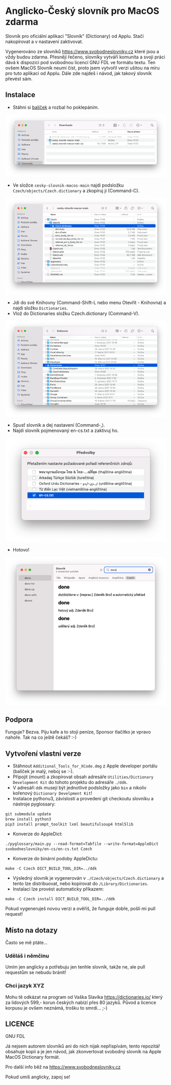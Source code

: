 # Anglicko-Český slovník pro MacOS zdarma

Slovník pro oficiální aplikaci "Slovník" (Dictionary) od Applu. Stačí nakopírovat a v nastavení zaktivovat.

Vygenerováno ze slovníků https://www.svobodneslovniky.cz které jsou a vždy budou zdarma. Přesněji řečeno, slovníky vytváří komunita a svoji práci dává k dispozici pod svobodnou licencí GNU FDL ve formátu textu. Ten ovšem MacOS Slovník neumí číst, proto jsem vytvořil verzi ušitou na míru pro tuto aplikaci od Applu. Dále zde najdeš i návod, jak takový slovník převést sám.

## Instalace

* Stáhni si [balíček](https://github.com/lzap/cesky-slovnik-macos/archive/refs/heads/main.zip) a rozbal ho poklepáním.

![](/images/step_extract.png)

* Ve složce `cesky-slovnik-macos-main` najdi podsložku `Czech/objects/Czech.dictionary` a zkopíruj ji (Command-C).

![](/images/step_copy.png)

* Jdi do své Knihovny (Command-Shift-L nebo menu Otevřít - Knihovna) a najdi složku `Dictionaries`.
* Vlož do Dictionaries složku Czech.dictionary (Command-V).

![](/images/step_library.png)

* Spusť slovník a dej nastavení (Command-,).
* Najdi slovník pojmenovaný en-cs.txt a zaktivuj ho.

![](/images/step_settings.png)

* Hotovo!

![](/images/step_done.png)

## Podpora

Funguje? Bezva. Piju kafe a to stojí peníze, Sponsor tlačítko je vpravo nahoře. Tak na co ještě čekáš? :-)

## Vytvoření vlastní verze

* Stáhnout `Additional_Tools_for_XCode.dmg` z Apple developer portálu (balíček je malý, neboj se :-).
* Připojit (mount) a zkopírovat obsah adresáře `Utilities/Dictionary Development Kit` do tohoto projektu do adresáře `./ddk`.
* V adresáři `ddk` musejí být jednotlivé podsložky jako `bin` a nikoliv kořenový `Dictionary Develpment Kit`!
* Instalace pythonu3, závislostí a provedení git checkoutu slovníku a nástroje pyglossary:

```
git submodule update
brew install python3
pip3 install prompt_toolkit lxml beautifulsoup4 html5lib
```

* Konverze do AppleDict:

```
./pyglossary/main.py --read-format=Tabfile --write-format=AppleDict svobodneslovniky/en-cs/en-cs.txt Czech
```

* Konverze do binární podoby AppleDictu:

```
make -C Czech DICT_BUILD_TOOL_DIR=../ddk
```

* Výsledný slovník je vygenerován v `./Czech/objects/Czech.dictionary` a tento lze distribuovat, nebo kopírovat do `/Library/Dictionaries`.
* Instalaci lze provést automaticky příkazem:

```
make -C Czech install DICT_BUILD_TOOL_DIR=../ddk
```

Pokud vygeneruješ novou verzi a ověříš, že funguje dobře, pošli mi pull request!

## Místo na dotazy

Často se mě ptáte...

### Uděláš i němčinu

Umím jen anglicky a potřebuju jen tenhle slovník, takže ne, ale pull requestům se nebudu bránit!

### Chci jazyk XYZ

Mohu tě odkázat na program od Vaška Slavíka https://dictionaries.io/ který za lidových 599,- korun českých nabízí přes 80 jazyků. Původ a licence korpusu je ovšem neznámá, trošku to smrdí... ;-)

## LICENCE

GNU FDL

Já nejsem autorem slovníků ani do nich nijak nepřispívám, tento repozitář obsahuje kopii a je jen návod, jak zkonvertovat svobodný slovník na Apple MacOS Dictionary formát.

Pro další info běž na https://www.svobodneslovniky.cz

Pokud umíš anglicky, zapoj se!
